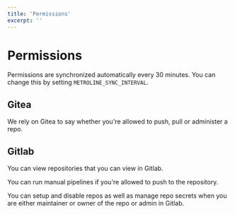 ```yaml
---
title: 'Permissions'
excerpt: ''
---
```


# Permissions

Permissions are synchronized automatically every 30 minutes. You can change this by setting `METROLINE_SYNC_INTERVAL`.

## Gitea

We rely on Gitea to say whether you're allowed to push, pull or administer a repo.

## Gitlab

You can view repositories that you can view in Gitlab.

You can run manual pipelines if you're allowed to push to the repository.

You can setup and disable repos as well as manage repo secrets when you are either maintainer or owner of the repo or admin in Gitlab.

